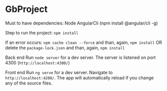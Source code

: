 # GbProject

Must to have dependencies:
Node
AngularCli (npm install @angular/cli -g)

Step to run the project:
`npm install`

If an error occurs:
`npm cache clean --force`
and than, again, `npm install`
OR
delete the `package-lock.json`
and than, again, `npm install`

Back end
Run `node server` for a dev server.
The server is listened on port 4300 (`http://localhost:4300/`)

Front end
Run `ng serve` for a dev server. Navigate to `http://localhost:4200/`. The app will automatically reload if you change any of the source files.

